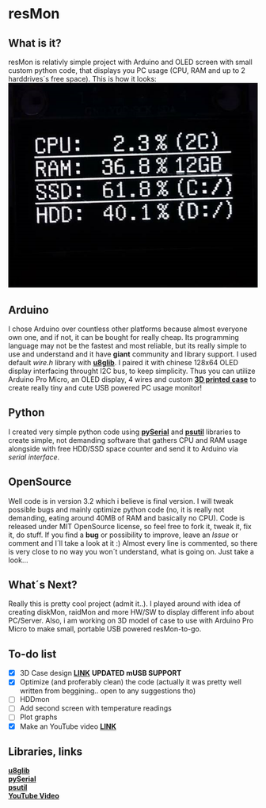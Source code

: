 # resMon
## What is it?
resMon is relativly simple project with Arduino and OLED screen with small custom python code, that displays you PC usage (CPU, RAM and up to 2 harddrives´s free space). This is how it looks:
![resMonIMAGE](OLED2.png)
## Arduino 
I chose Arduino over countless other platforms because almost everyone own one, and if not, it can be bought for really cheap. Its programming language may not be the fastest and most reliable, but its really simple to use and understand and it have **giant** community and library support. I used default *wire.h* library with [**u8glib**](https://github.com/olikraus/u8glib). I paired it with chinese 128x64 OLED display interfacing throught I2C bus, to keep simplicity. Thus you can utilize Arduino Pro Micro, an OLED display, 4 wires and custom [**3D printed case**](https://www.tinkercad.com/things/kKZvLYCUVjT) to create really tiny and cute USB powered PC usage monitor!
## Python
I created very simple python code using [**pySerial**](https://pypi.org/project/pyserial/) and [**psutil**](https://pypi.org/project/psutil/) libraries to create simple, not demanding software that gathers CPU and RAM usage alongside with free HDD/SSD space counter and send it to Arduino via *serial interface*. 
## OpenSource
Well code is in version 3.2 which i believe is final version. I will tweak possible bugs and mainly optimize python code (no, it is really not demanding, eating around 40MB of RAM and basically no CPU). Code is released under MIT OpenSource license, so feel free to fork it, tweak it, fix it, do stuff. If you find a **bug** or possibility to improve, leave an *Issue* or comment and I´ll take a look at it :)  Almost every line is commented, so there is very close to no way you won´t understand, what is going on. Just take a look...
## What´s Next?
Really this is pretty cool project (admit it..). I played around with idea of creating diskMon, raidMon and more HW/SW to display different info about PC/Server. Also, i am working on 3D model of case to use with Arduino Pro Micro to make small, portable USB powered resMon-to-go. 
## To-do list
- [x] 3D Case design [**LINK**](https://www.tinkercad.com/things/kKZvLYCUVjT) **UPDATED mUSB SUPPORT**
- [x] Optimize (and proferably clean) the code (actually it was pretty well written from beggining.. open to any suggestions tho)
- [ ] HDDmon  
- [ ] Add second screen with temperature readings  
- [ ] Plot graphs  
- [x] Make an YouTube video [**LINK**](https://www.youtube.com/watch?v=c-p6RKaEpBU)  
## Libraries, links
[**u8glib**](https://github.com/olikraus/u8glib)  
[**pySerial**](https://pypi.org/project/pyserial/)  
[**psutil**](https://pypi.org/project/psutil/)  
[**YouTube Video**](https://www.youtube.com/watch?v=c-p6RKaEpBU)  
